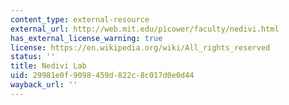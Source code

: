 ```yaml
---
content_type: external-resource
external_url: http://web.mit.edu/picower/faculty/nedivi.html
has_external_license_warning: true
license: https://en.wikipedia.org/wiki/All_rights_reserved
status: ''
title: Nedivi Lab
uid: 29981e0f-9098-459d-822c-8c017d0e0d44
wayback_url: ''
---
```

